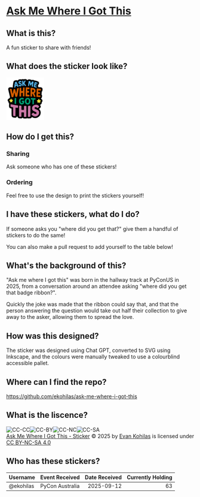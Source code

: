 # [Ask Me Where I Got This](https://askmewhereigotthis.com)

## What is this?
A fun sticker to share with friends!

## What does the sticker look like?
<img src="ask_me_where_i_got_this_sticker.svg" alt="sticker design" width="20%"/>

## How do I get this?

### Sharing
Ask someone who has one of these stickers!

### Ordering
<!-- TODO: Add affiliate link for easy printing -->
Feel free to use the design to print the stickers yourself!

## I have these stickers, what do I do?
If someone asks you "where did you get that?" give them a handful of stickers to do the same!

You can also make a pull request to add yourself to the table below!

## What's the background of this?
"Ask me where I got this" was born in the hallway track at PyConUS in 2025, from a conversation around an attendee asking "where did you get that badge ribbon?".

Quickly the joke was made that the ribbon could say that, and that the person answering the question would take out half their collection to give away to the asker, allowing them to spread the love.

## How was this designed?
<!-- TODO: Add links to chat gpt conversation -->
<!-- TODO: Add link to colourblind pallet -->
The sticker was designed using Chat GPT, converted to SVG using Inkscape, and the colours were manually tweaked to use a colourblind accessible pallet.

## Where can I find the repo?
https://github.com/ekohilas/ask-me-where-i-got-this

## What is the liscence?
<img
src="https://mirrors.creativecommons.org/presskit/icons/cc.svg" alt="CC-CC" height="20" margin-left="2"/><img
src="https://mirrors.creativecommons.org/presskit/icons/by.svg" alt="CC-BY" height="20" margin-left="2"/><img
src="https://mirrors.creativecommons.org/presskit/icons/nc.svg" alt="CC-NC" height="20" margin-left="2"/><img
src="https://mirrors.creativecommons.org/presskit/icons/sa.svg" alt="CC-SA" height="20" margin-left="2"/>
<br>
<a href="askmewhereigotthis.com">Ask Me Where I Got This - Sticker</a> © 2025 by <a href="https://github.com/ekohilas">Evan Kohilas</a> is licensed under <a href="https://creativecommons.org/licenses/by-nc-sa/4.0/">CC BY-NC-SA 4.0</a>

## Who has these stickers?

| Username | Event Received | Date Received | Currently Holding |
|----------|----------------|--------------:|------------------:|
| @ekohilas | PyCon Australia | 2025-09-12 | 63 |
